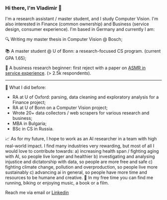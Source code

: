 ### Hi there, I'm Vladimir 👋

I'm a research assistant / master student, and I study Computer Vision. I'm also interested in Finance (common ownership) and Business (service design, consumer experience). I'm based in Germany and currently I am:

🔍 Writing my master thesis in Computer Vision @ Bosch;

📚 A master student @ U of Bonn: a research-focused CS program. (current GPA 1.65);

📃 A business research beginner: first reject with a paper on [ASMR in service experience](https://asmruniversity.com/tag/vladimir-fedoseev/). (> 2.5k respondents).

_____
🚈 What I did before:
- RA at U of Oxford: parsing, data cleaning and exploratory analysis for a Finance project;
- RA at U of Bonn on a Computer Vision project;
- Wrote 20+ data collectors / web scrapers for various research and business;
- MBA in Bulgaria;
- BSc in CS in Russia.

📈 As for my future, I hope to work as an AI researcher in a team with high real-world impact. I find many industries very rewarding, but most of all I would love to contribute towards:
a) increasing health span / fighting aging with AI, so people live longer and healthier
b) investigating and analysing injustice and dictatorship with data, so people are more free and safe
c) fighting climate change, pollution and overproduction, so people live more sustainably
c) advancing ai in general, so people have more time and resources to be humane and creative.
🏃 In my free time you can find me running, biking or enjoying music, a book or a film.

Reach me via email or [Linkedin](linkedin.com/in/vladimir-fedoseev/)
